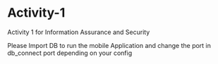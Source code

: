 # Activity-1
Activity 1 for Information Assurance and Security


Please Import DB to run the mobile Application and change the port in db_connect port depending on your config 
